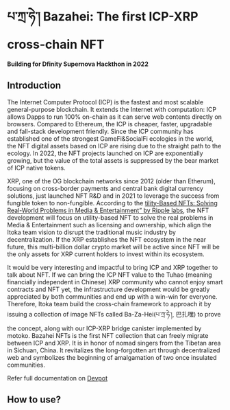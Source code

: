 # པ་ཀྲ་ཧེ་། Bazahei: The first ICP-XRP cross-chain NFT
#### Building for Dfinity Supernova Hackthon in 2022

## Introduction
The Internet Computer Protocol (ICP) is the fastest and most scalable general-purpose blockchain. It extends the Internet with computation: ICP allows Dapps to run 100% on-chain as it can serve web contents directly on browsers. Compared to Ethereum, the ICP is cheaper, faster, upgradable and fall-stack development friendly. Since the ICP community has established one of the strongest GameFi&SocialFi ecologies in the world, the NFT digital assets based on ICP are rising due to the straight path to the ecology. In 2022, the NFT projects launched on ICP are exponentially growing, but the value of the total assets is suppressed by the bear market of ICP native tokens. 

XRP, one of the OG blockchain networks since 2012 (older than Etherum), focusing on cross-border payments and central bank digital currency solutions, just launched NFT R&D and in 2021 to leverage the success from fungible token to non-fungible. According to the [tility-Based NFTs: Solving Real-World Problems in Media & Entertainment” by Ripple labs](https://ripple.com/insights/utility-based-nfts-solving-real-world-problems-in-media-entertainment/), the NFT development will focus on utility-based NFT to solve the real problems in Media & Entertainment such as licensing and ownership, which align the Itoka team vision to disrupt the traditional music industry by decentralization.  If the XRP establishes the NFT ecosystem in the near future, this multi-billion dollar crypto market will be active since NFT will be the only assets for XRP current holders to invest within its ecosystem.  
	
It would be very interesting and impactful to bring ICP and XRP together to talk about NFT.  If we can bring the ICP NFT value to the Tuhao (meaning financially independent in Chinese) XRP community who cannot enjoy smart contracts and NFT yet, the infrastructure development would be greatly appreciated by both communities and end up with a win-win for everyone. Therefore, Itoka team build the cross-chain framework to approach it by issuing a collection of image NFTs called Ba-Za-Hei(པ་ཀྲ་ཧེ་།, 巴扎嘿) to prove the concept, along with our ICP-XRP bridge canister implemented by motoko. Bazahei NFTs is the first NFT collection that can freely migrate between ICP and XRP. It is in honor of nomad singers from the Tibetan area in Sichuan, China. It revitalizes the long-forgotten art through decentralized web and symbolizes the beginning of amalgamation of two once insulated communities.

Refer full documentation on [Devpot](https://supernova.devpost.com/) 

## How to use?
